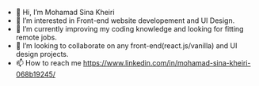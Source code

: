 - 👋 Hi, I’m Mohamad Sina Kheiri
- 👀 I’m interested in Front-end website developement and UI Design.
- 🌱 I’m currently improving my coding knowledge and looking for fitting remote jobs.
- 💞️ I’m looking to collaborate on any front-end(react.js/vanilla) and UI design projects.
- 📫 How to reach me https://www.linkedin.com/in/mohamad-sina-kheiri-068b19245/

